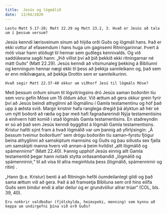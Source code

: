 ```yaml
---
title:  Jesús og lögmálið
date:  13/04/2020
---
```


`Lestu Matt 5.17-20; Matt 22.29 og Matt 23.2, 3. Hvað er Jesús að tala um í þessum versum?`

Jesús kenndi lærisveinum sínum að hlýða orði Guðs og lögmáli hans. Það er ekki vottur af efasemdum í hans huga um gagnsemi Ritningarinnar. Þvert á móti vísar hann stöðugt til hennar sem guðlegs kennivalds. Og við saddúkeana sagði hann: „Þið villist því að þið þekkið ekki ritningarnar né mátt Guðs“ (Matt 22.29). Jesús kenndi að vitsmunaleg þekking á Biblíunni og kenningum hennar nægi ekki til þess að þekkja sannleikann og, það sem er enn mikilvægara, að þekkja Drottin sem er sannleikurinn.

`Hvað segir Matt 22.37-40 okkur um viðhorf Jesú til lögmáls Móse?`

Með þessum orðum sínum til lögvitringsins dró Jesús saman boðorðin tíu sem voru gefin Móse um 15 öldum áður. Við ættum að gera okkur grein fyrir því að Jesús beindi athyglinni að lögmálinu í Gamla testamentinu og hóf það upp á æðsta svið. Margir kristnir hafa ranglega dregið þá ályktun að hér sé um nýtt boðorð að ræða og þar með hafi fagnaðarerindi Nýja testamentisins á einhvern hátt komið í stað lögmáls Gamla testamentisins. En staðreyndin er sú að það sem Jesús kenndi byggðist á lögmáli Gamla testamentisins. Kristur hafði sýnt fram á hvað lögmálið var um þannig að yfirlýsingin: „Á þessum tveimur boðorðum“ sem drógu boðorðin tíu saman–fyrstu fjögur beina athyglinni að samskiptum mannsins og Guðs og þau síðustu sex fjalla um samskipti manna hvers við annan–á þeim hvíldist „allt lögmálið og spámennirnir“ (Matt 22.40). Þannig upphóf Jesús einnig allt Gamla testamentið þegar hann notaði stytta orðasambandið „lögmálið og spámennirnir,“ til að vísa til allra meginhluta þess (lögmálið, spámennirnir og ritin) .

„Hann (þ.e. Kristur) benti á að Ritningin hefði óumdeilanlegt gildi og það sama ættum við að gera. Það á að framsetja Biblíuna sem orð hins eilífa Guðs sem bindur endi á allar deilur og er grundvöllur allrar trúar“ (COL, bls. 39, 40).

`Eru nokkrir valdboðar (fjölskylda, heimspeki, menning) sem kynnu að keppa um undirgefni þína við orð Guðs?`